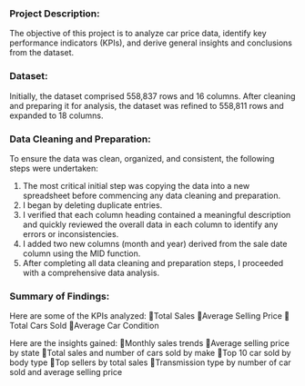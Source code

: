 ### Project Description:
The objective of this project is to analyze car price data, identify key performance indicators (KPIs), and derive general insights and conclusions from the dataset.

### Dataset:
Initially, the dataset comprised 558,837 rows and 16 columns. After cleaning and preparing it for analysis, the dataset was refined to 558,811 rows and expanded to 18 columns.

### Data Cleaning and Preparation:
To ensure the data was clean, organized, and consistent, the following steps were undertaken:

1. The most critical initial step was copying the data into a new spreadsheet before commencing any data cleaning and preparation.
2. I began by deleting duplicate entries.
3. I verified that each column heading contained a meaningful description and quickly reviewed the overall data in each column to identify any errors or inconsistencies.
4. I added two new columns (month and year) derived from the sale date column using the MID function.
5. After completing all data cleaning and preparation steps, I proceeded with a comprehensive data analysis.

### Summary of Findings:
Here are some of the KPIs analyzed:
📌Total Sales
📌Average Selling Price
📌Total Cars Sold
📌Average Car Condition

Here are the insights gained:
📌Monthly sales trends
📌Average selling price by state
📌Total sales and number of cars sold by make
📌Top 10 car sold by body type
📌Top sellers by total sales
📌Transmission type by number of car sold and average selling price
